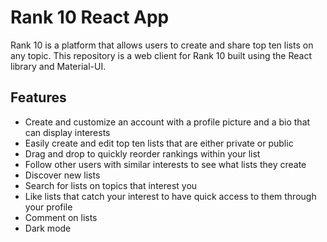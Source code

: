 # Rank 10 React App
Rank 10 is a platform that allows users to create and share top ten lists on any topic. This repository is a web client for Rank 10 built using the React library and Material-UI.

## Features
- Create and customize an account with a profile picture and a bio that can display interests
- Easily create and edit top ten lists that are either private or public
- Drag and drop to quickly reorder rankings within your list
- Follow other users with similar interests to see what lists they create
- Discover new lists
- Search for lists on topics that interest you
- Like lists that catch your interest to have quick access to them through your profile
- Comment on lists
- Dark mode
